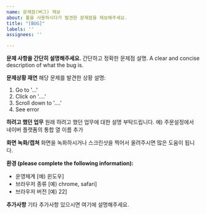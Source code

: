 ```yaml
---
name: 문제점(버그) 제보
about: 툴을 사용하시다가 발견한 문제점을 제보해주세요.
title: "[BUG]"
labels: ''
assignees: ''

---
```


**문제 사항을 간단히 설명해주세요.**
간단하고 정확한 문제점 설명.
A clear and concise description of what the bug is.

**문제상황 재연**
해당 문제를 발견한 상황 설명:
1. Go to '...'
2. Click on '....'
3. Scroll down to '....'
4. See error

**하려고 했던 업무**
원래 하려고 했던 업무에 대한 설명 부탁드립니다. 예) 주문설정에서 네이버 플랫폼의 통합 열 이름 추가

**화면 녹화/캡쳐**
화면을 녹화하시거나 스크린샷을 찍어서 올려주시면 많은 도움이 됩니다.

**환경 (please complete the following information):**
 - 운영체계 [예) 윈도우]
 - 브라우저 종류 [예) chrome, safari]
 - 브라우저 버전 [예) 22]

**추가사항**
기타 추가사항 있으시면 여기에 설명해주세요.
